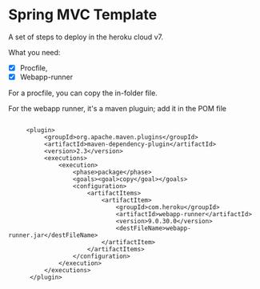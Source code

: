Spring MVC Template
==========================

A set of steps to deploy in the heroku cloud v7.

What you need: 

- [x] Procfile, 
- [x] Webapp-runner

For a procfile, you can copy the in-folder file.

For the webapp runner, it's a maven pluguin; add it in the POM file




 
  ```
  
       <plugin>
            <groupId>org.apache.maven.plugins</groupId>
            <artifactId>maven-dependency-plugin</artifactId>
			<version>2.3</version>
            <executions>
                <execution>
                    <phase>package</phase>
                    <goals><goal>copy</goal></goals>
                    <configuration>
                        <artifactItems>
                            <artifactItem>
                                <groupId>com.heroku</groupId>
                                <artifactId>webapp-runner</artifactId>
                                <version>9.0.30.0</version>
                                <destFileName>webapp-runner.jar</destFileName>
                            </artifactItem>
                        </artifactItems>
                    </configuration>
                </execution>
            </executions>
        </plugin>
```


